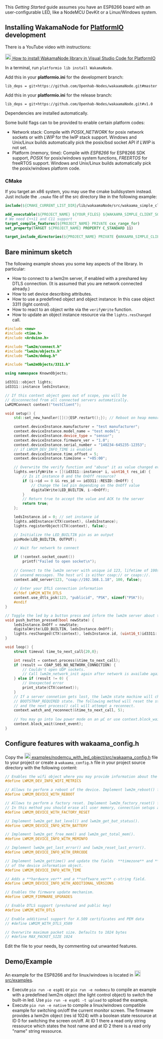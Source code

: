This *Getting Started* guide assumes you have an ESP8266 board with an user-configurable LED, like a NodeMCU DevKit or a Linux/Windows system.

## Installing WakamaNode for [PlatformIO](http://platformio.org) development

There is a YouTube video with instructions:

[<img src="../../assets/youtube.png" style="width:20px">  How to install WakamaNode library in Visual Studio Code for PlatformIO](https://www.youtube.com/watch?v=bH3KfFfYUvg)

In a terminal, run `platformio lib install WakamaNode`.

Add this in your **platformio.ini** for the development branch:

```
lib_deps = git+https://github.com/Openhab-Nodes/wakaamaNode.git#master
```

Add this in your **platformio.ini** for the release branch:

```
lib_deps = git+https://github.com/Openhab-Nodes/wakaamaNode.git#v1.0
```

Dependencies are installed automatically.


Some build flags can to be provided to enable certain platform codes:

* Network stack: Compile with *POSIX_NETWORK* for posix network sockets or with *LWIP* for the lwIP stack support. Windows and Unix/Linux builds automatically pick the posix/bsd socket API if *LWIP* is not set.
* Platform (memory, time): Compile with *ESP8266* for ESP8266 SDK support, *POSIX* for posix/windows system functions, *FREERTOS* for freeRTOS support. Windows and Unix/Linux builds automatically pick the posix/windows platform code.


### CMake
If you target an x86 system, you may use the cmake buildsystem instead.
Just include the `.cmake` file of the src directory like in the following example:

```cmake
include(${CMAKE_CURRENT_LIST_DIR}/lib/wakaamaNode/src/wakaama_simple_client.cmake)

add_executable(${PROJECT_NAME} ${YOUR_FILES} ${WAKAAMA_SIMPLE_CLIENT_SOURCES})
# We need C++11 and C11 support
target_compile_features(${PROJECT_NAME} PRIVATE cxx_range_for)
set_property(TARGET ${PROJECT_NAME} PROPERTY C_STANDARD 11)

target_include_directories(${PROJECT_NAME} PRIVATE {WAKAAMA_SIMPLE_CLIENT_INCLUDE_DIRS})
```

## Bare minimum sketch

The following example shows you some key aspects of the library. In particular:

* How to connect to a lwm2m server, if enabled with a preshared key DTLS connection. (It is assumed that you are network connected already.)
* How to set device describing attributes.
* How to use a predefined object and object instance: In this case object 3311 (light control).
* How to react to an object write via the `verifyWrite` function.
* How to update an object instance resource via the `lights.resChanged` call.

```cpp
#include <new>
#include <time.h>
#include <Arduino.h>

#include "lwm2m/connect.h"
#include "lwm2m/objects.h"
#include "lwm2m/debug.h"

#include "lwm2mObjects/3311.h"

using namespace KnownObjects;

id3311::object lights;
id3311::instance ledsInstance;

// If this context object goes out of scope, you will be
// disconnected from all connected servers automatically.
LwM2MConnect context("testClient");

void setup() {
    std::set_new_handler([](){ESP.restart();}); // Reboot on heap memory outage

    context.deviceInstance.manufacturer = "test manufacturer";
    context.deviceInstance.model_name = "test model";
    context.deviceInstance.device_type = "sensor";
    context.deviceInstance.firmware_ver = "1.0";
    context.deviceInstance.serial_number = "140234-645235-12353";
    // if LWM2M_DEV_INFO_TIME is enabled
    context.deviceInstance.time_offset = 5;
    context.deviceInstance.timezone = "+05:00";

    // Overwrite the verify function and "abuse" it as value changed event.
    lights.verifyWrite = [](id3311::instance* i, uint16_t res_id) {
        // Is it instance 0 and the OnOff resource?
        if (i->id == 0 && res_id == id3311::RESID::OnOff) {
            // Change the led pin depending on the OnOff value
            digitalWrite(LED_BUILTIN, i->OnOff);
        }
        // Return true to accept the value and ACK to the server
        return true;
    };

    ledsInstance.id = 0; // set instance id
    lights.addInstance(CTX(context), &ledsInstance);
    lights.registerObject(CTX(context), false);

    // Initialize the LED_BUILTIN pin as an output
    pinMode(LED_BUILTIN, OUTPUT);

    // Wait for network to connect

    if (!context.socket_count())
        printf("Failed to open socket\n");
    
    // Connect to the lwm2m server with unique id 123, lifetime of 100s, no storing of
    // unsend messages. The host url is either coap:// or coaps://.
    context.add_server(123, "coap://192.168.1.18", 100, false);
    
    // Enter your DTLS connection information
    #ifdef LWM2M_WITH_DTLS
    context.use_dtls_psk(123, "publicid", "PSK", sizeof("PSK"));
    #endif
}

// Toggle the led by a button press and inform the lwm2m server about the new state
void push_button_pressed(bool newState) {
    ledsInstance.OnOff = newState;
    digitalWrite(LED_BUILTIN, ledsInstance.OnOff);
    lights.resChanged(CTX(context), ledsInstance.id, (uint16_t)id3311::RESID::OnOff);
}

void loop() {
    struct timeval time_to_next_call{20,0};

    int result = context.process(&time_to_next_call);
    if (result == COAP_505_NO_NETWORK_CONNECTION) {
        // Couldn't open UDP sockets.
        // Call lwm2m_network_init again after network is availabe again.
    } else if (result != 0) {
        // Unexpected error
        print_state(CTX(context));
    }
    // If a server connetion gets lost, the lwm2m state machine will change into
    // BOOTSTRAP_REQUIRED state. The following method will reset the state machine
    // and the next process() call will attempt a reconnect.
    context.watch_and_reconnect(&time_to_next_call, 5);
    
    // You may go into low power mode on an µC or use context.block_wait() on posix:
    context.block_wait(&next_event);
}

```

## Configure features with wakaama_config.h

Copy the
[<img src="../../assets/github.png" style="width:20px"> examples/nodemcu_with_led_object/src/wakaama_config.h](https://github.com/Openhab-Nodes/wakaamaNode/blob/master/examples/nodemcu_with_led_object/src/wakaama_config.h)
file to your project or create a `wakaama_config.h` file in your project source directory with the following
content:

```cpp
// Enables the wifi object where you may provide information about the wifi strength, connected ssid etc.
#define LWM2M_DEV_INFO_WIFI_METRICS

// Allows to perform a reboot of the device. Implement lwm2m_reboot() for this to work.
#define LWM2M_DEVICE_WITH_REBOOT

// Allows to perform a factory reset. Implement lwm2m_factory_reset() for this to work.
// In this method you should erase all user memory, connection setups and so on.
#define LWM2M_DEVICE_WITH_FACTORY_RESET

// Implement lwm2m_get_bat_level() and lwm2m_get_bat_status().
#define LWM2M_DEVICE_INFO_WITH_BATTERY

// Implement lwm2m_get_free_mem() and lwm2m_get_total_mem().
#define LWM2M_DEVICE_INFO_WITH_MEMINFO

// Implement lwm2m_get_last_error() and lwm2m_reset_last_error().
#define LWM2M_DEVICE_INFO_WITH_ERRCODE

// Implement lwm2m_gettime() and update the fields  **timezone** and **time_offset**
// of the device information object.
#define LWM2M_DEVICE_INFO_WITH_TIME

// Adds a **hardware_ver** and a **software_ver** c-string field.
#define LWM2M_DEVICE_INFO_WITH_ADDITIONAL_VERSIONS

// Enables the firmware update mechanism.
#define LWM2M_FIRMWARE_UPGRADES

// Enable DTLS support (preshared and public key)
#define LWM2M_WITH_DTLS

// Enable additional support for X.509 certificates and PEM data
// #define LWM2M_WITH_DTLS_X509

// Overwrite maximum packet size. Defaults to 1024 bytes
// #define MAX_PACKET_SIZE 1024
```

Edit the file to your needs, by commenting out unwanted features.

## Demo/Example
An example for the ESP8266 and for linux/windows is located in
[<img src="../../assets/github.png" style="width:20px"> src/examples](https://github.com/Openhab-Nodes/wakaamaNode/blob/master/src/examples).

* Execute ``pio run -e esp01`` or ``pio run -e nodemcu`` to compile an example with a predefined lwm2m object (the light control object) to switch the built-in led. Use ``pio run -e esp01 -t upload`` to upload the example.
* Execute ``pio run -e native`` to compile a linux/windows compatible example for switching on/off the current monitor screen. The firmware provides a lwm2m object (res id 1024) with a boolean state ressource at ID 0 for switching the screen on/off. At ID 1 there a read only string ressource which states the host name and at ID 2 there is a read only "name" string ressource.

